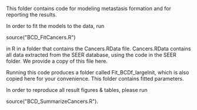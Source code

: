 This folder contains code for modeling metastasis formation and for reporting the results.

In order to fit the models to the data, run 

source("BCD_FitCancers.R") 

in R in a folder that contains the Cancers.RData file. 
Cancers.RData contains all data extracted from the SEER database, using the code in the SEER folder. We provide a copy of this file here.

Running this code produces a folder called Fit_BCDf_largeInit, which is also copied here for your convenience. This folder contains fitted parameters.

In order to reproduce all result figures & tables, please run 

source("BCD_SummarizeCancers.R").

